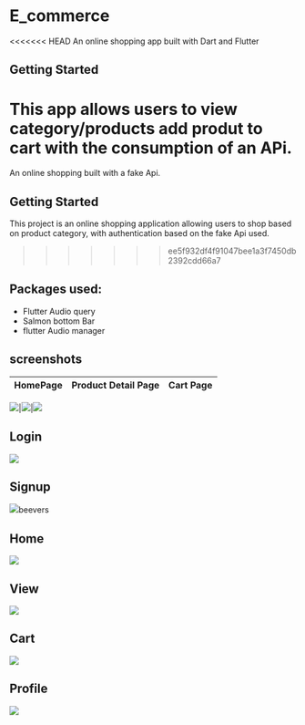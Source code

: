 # E_commerce

<<<<<<< HEAD
An online shopping app built with Dart and Flutter

## Getting Started

This app allows users to view category/products add produt to cart with the consumption of an APi.
=======
An online shopping built with a fake Api.

## Getting Started

This project is an online shopping application allowing users to shop based on product category, with authentication based on the fake Api used.
>>>>>>> ee5f932df4f91047bee1a3f7450db2392cdd66a7

## Packages used:
- Flutter Audio query
- Salmon bottom Bar
- flutter Audio manager

## screenshots

  HomePage                 |   Product Detail Page        |  Cart Page
:-------------------------:|:-------------------------:|:-------------------------:

![](https://github.com/beevers/E-commerce-flutter/assets/images/login_screen.png?raw=true)|![](https://github.com/TheAlphamerc/flutter_ecommerce_app/blob/master/screenshots/screenshot_2.jpg?raw=true)|![](https://github.com/TheAlphamerc/flutter_ecommerce_app/blob/master/screenshots/screenshot_3.jpg?raw=true)
## Login
![](assets/images/login_screen.png)

## Signup
![](assets/images/signup_screen.png)beevers

## Home
![](assets/images/home_picture_jpeg)

## View
![](assets/images/view.png)

## Cart
![](assets/images/cart_picture.jpeg)

## Profile
![](assets/images/profile_screen.png)
